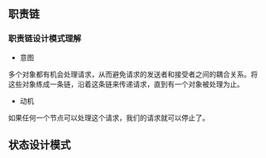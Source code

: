 ## 职责链

### 职责链设计模式理解

- 意图

多个对象都有机会处理请求，从而避免请求的发送者和接受者之间的耦合关系。将这些对象练成一条链，沿着这条链来传递请求，直到有一个对象被处理为止。

- 动机

如果任何一个节点可以处理这个请求，我们的请求就可以停止了。

## 状态设计模式


